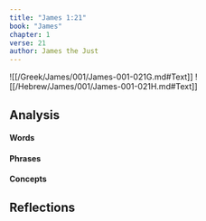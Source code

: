 ```yaml
---
title: "James 1:21"
book: "James"
chapter: 1
verse: 21
author: James the Just
---
```

![[/Greek/James/001/James-001-021G.md#Text]]
![[/Hebrew/James/001/James-001-021H.md#Text]]

## Analysis

#### Words

#### Phrases

#### Concepts

## Reflections
